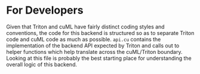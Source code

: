 # For Developers
<!--- TODO: Expand these notes --->

Given that Triton and cuML have fairly distinct coding styles and conventions,
the code for this backend is structured so as to separate Triton code and cuML
code as much as possible. `api.cu` contains the implementation of the backend
API expected by Triton and calls out to helper functions which help translate
across the cuML/Triton boundary. Looking at this file is probably the best
starting place for understanding the overall logic of this backend.
